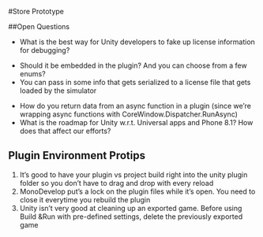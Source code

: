 #Store Prototype##Open Questions+ What is the best way for Unity developers to fake up license information for debugging? - Should it be embedded in the plugin? And you can choose from a few enums? - You can pass in some info that gets serialized to a license file that gets loaded by the simulator+ How do you return data from an async function in a plugin (since we’re wrapping async functions with CoreWindow.Dispatcher.RunAsync)+ What is the roadmap for Unity w.r.t. Universal apps and Phone 8.1? How does that affect our efforts?## Plugin Environment Protips1. It’s good to have your plugin vs project build right into the unity plugin folder so you don’t have to drag and drop with every reload2. MonoDevelop put’s a lock on the plugin files while it’s open. You need to close it everytime you rebuild the plugin3. Unity isn’t very good at cleaning up an exported game. Before using Build &Run with pre-defined settings, delete the previously exported game